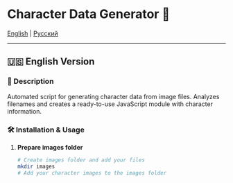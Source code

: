 # Character Data Generator 🚀

[English](#english) | [Русский](#russian)

---

<a name="english"></a>
## 🇺🇸 English Version

### 📖 Description
Automated script for generating character data from image files. Analyzes filenames and creates a ready-to-use JavaScript module with character information.

### 🛠 Installation & Usage

1. **Prepare images folder**
   ```bash
   # Create images folder and add your files
   mkdir images
   # Add your character images to the images folder
